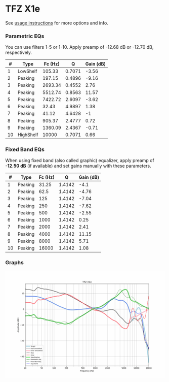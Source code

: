# TFZ X1e
See [usage instructions](https://github.com/jaakkopasanen/AutoEq#usage) for more options and info.

### Parametric EQs
You can use filters 1-5 or 1-10. Apply preamp of -12.68 dB or -12.70 dB, respectively.

|   # | Type      |   Fc (Hz) |      Q |   Gain (dB) |
|-----|-----------|-----------|--------|-------------|
|   1 | LowShelf  |    105.33 | 0.7071 |       -3.56 |
|   2 | Peaking   |    197.15 | 0.4896 |       -9.16 |
|   3 | Peaking   |   2693.34 | 0.4552 |        2.76 |
|   4 | Peaking   |   5512.74 | 0.8563 |       11.57 |
|   5 | Peaking   |   7422.72 | 2.6097 |       -3.62 |
|   6 | Peaking   |     32.43 | 4.9897 |        1.38 |
|   7 | Peaking   |     41.12 | 4.6428 |       -1    |
|   8 | Peaking   |    905.37 | 2.4777 |        0.72 |
|   9 | Peaking   |   1360.09 | 2.4367 |       -0.71 |
|  10 | HighShelf |  10000    | 0.7071 |        0.66 |

### Fixed Band EQs
When using fixed band (also called graphic) equalizer, apply preamp of **-12.50 dB** (if available) and set gains manually with these parameters.

|   # | Type    |   Fc (Hz) |      Q |   Gain (dB) |
|-----|---------|-----------|--------|-------------|
|   1 | Peaking |     31.25 | 1.4142 |       -4.1  |
|   2 | Peaking |     62.5  | 1.4142 |       -4.76 |
|   3 | Peaking |    125    | 1.4142 |       -7.04 |
|   4 | Peaking |    250    | 1.4142 |       -7.62 |
|   5 | Peaking |    500    | 1.4142 |       -2.55 |
|   6 | Peaking |   1000    | 1.4142 |        0.25 |
|   7 | Peaking |   2000    | 1.4142 |        2.41 |
|   8 | Peaking |   4000    | 1.4142 |       11.15 |
|   9 | Peaking |   8000    | 1.4142 |        5.71 |
|  10 | Peaking |  16000    | 1.4142 |        1.08 |

### Graphs
![](./TFZ%20X1e.png)
